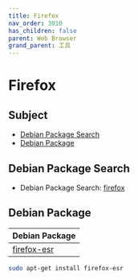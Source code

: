 ```yaml
---
title: Firefox
nav_order: 3010
has_children: false
parent: Web Browser
grand_parent: 工具
---
```



# Firefox


## Subject

* [Debian Package Search](#debian-package-search)
* [Debian Package](#debian-package)



## Debian Package Search

* Debian Package Search: [firefox](https://packages.debian.org/search?searchon=names&keywords=firefox)


## Debian Package

| Debian Package |
| --- |
| [firefox-esr](https://packages.debian.org/stable/firefox-esr) |

``` sh
sudo apt-get install firefox-esr
```
